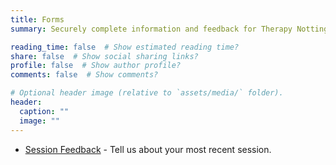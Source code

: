 ```yaml
---
title: Forms
summary: Securely complete information and feedback for Therapy Nottingham

reading_time: false  # Show estimated reading time?
share: false  # Show social sharing links?
profile: false  # Show author profile?
comments: false  # Show comments?

# Optional header image (relative to `assets/media/` folder).
header:
  caption: ""
  image: ""
---
```


- [Session Feedback](https://forms.office.com/r/Mid53btyKK) - Tell us about your most recent session.
